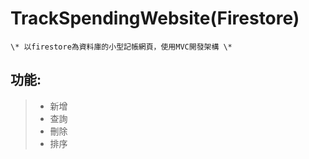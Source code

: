# TrackSpendingWebsite(Firestore)
 ` \* 以firestore為資料庫的小型記帳網頁，使用MVC開發架構 \* `
## 功能:
 > * 新增
 > * 查詢
 > * 刪除
 > * 排序
